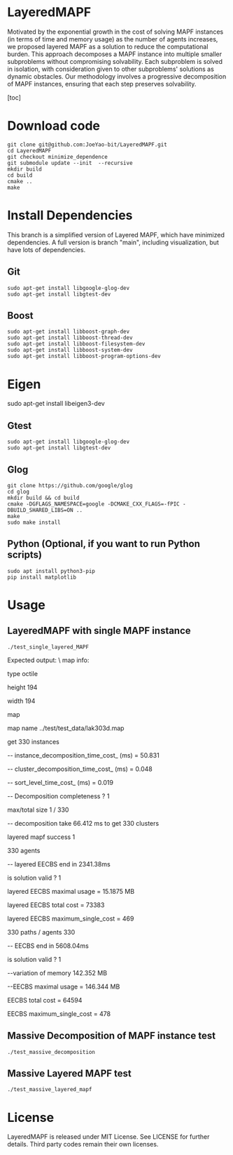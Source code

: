 
# LayeredMAPF

Motivated by the exponential growth in the cost of solving MAPF instances (in terms of time and memory usage) as the number of agents increases, we proposed layered MAPF as a solution to reduce the computational burden. This approach decomposes a MAPF instance into multiple smaller subproblems without compromising solvability. Each subproblem is solved in isolation, with consideration given to other subproblems' solutions as dynamic obstacles. Our methodology involves a progressive decomposition of MAPF instances, ensuring that each step preserves solvability.

[toc]

# Download code
```
git clone git@github.com:JoeYao-bit/LayeredMAPF.git
cd LayeredMAPF
git checkout minimize_dependence
git submodule update --init  --recursive
mkdir build
cd build
cmake ..
make
```


# Install Dependencies
This branch is a simplified version of Layered MAPF, which have minimized dependencies.
A full version is branch "main", including visualization, but have lots of dependencies.

## Git
```
sudo apt-get install libgoogle-glog-dev
sudo apt-get install libgtest-dev
```

## Boost
```
sudo apt-get install libboost-graph-dev
sudo apt-get install libboost-thread-dev
sudo apt-get install libboost-filesystem-dev
sudo apt-get install libboost-system-dev
sudo apt-get install libboost-program-options-dev
```

# Eigen
sudo apt-get install libeigen3-dev

## Gtest
```
sudo apt-get install libgoogle-glog-dev
sudo apt-get install libgtest-dev
```

## Glog
```
git clone https://github.com/google/glog
cd glog
mkdir build && cd build
cmake -DGFLAGS_NAMESPACE=google -DCMAKE_CXX_FLAGS=-fPIC -DBUILD_SHARED_LIBS=ON ..
make
sudo make install
```

## Python (Optional, if you want to run Python scripts)
```
sudo apt install python3-pip
pip install matplotlib
```

# Usage

## LayeredMAPF with single MAPF instance


```
./test_single_layered_MAPF
```
Expected output: \\
map info: 

type octile

height 194

width 194

map

 map name ../test/test_data/lak303d.map

get 330 instances

-- instance_decomposition_time_cost_ (ms) = 50.831

-- cluster_decomposition_time_cost_  (ms) = 0.048

-- sort_level_time_cost_             (ms) = 0.019

-- Decomposition completeness ? 1

 max/total size 1 / 330

-- decomposition take 66.412 ms to get 330 clusters 

 layered mapf success 1

330 agents 

-- layered EECBS end in 2341.38ms


 is solution valid ? 1

layered EECBS maximal usage = 15.1875 MB

layered EECBS total cost          = 73383

layered EECBS maximum_single_cost = 469

330 paths  / agents 330

-- EECBS end in 5608.04ms

 is solution valid ? 1

--variation of memory 142.352 MB

--EECBS maximal usage = 146.344 MB

EECBS total cost          = 64594

EECBS maximum_single_cost = 478


## Massive Decomposition of MAPF instance test
```
./test_massive_decomposition
```

## Massive Layered MAPF test
```
./test_massive_layered_mapf
```


# License
LayeredMAPF is released under MIT License. See LICENSE for further details.
Third party codes remain their own licenses.
